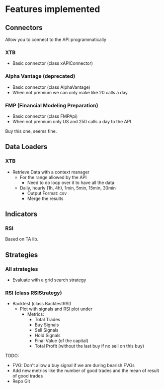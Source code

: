 # Features implemented

## Connectors

Allow you to connect to the API programmatically

### XTB

- Basic connector (class xAPIConnector)

### Alpha Vantage (deprecated)

- Basic connector (class AlphaVantage)
- When not premium we can only make like 20 calls a day

### FMP (Financial Modeling Preparation)

- Basic connector (class FMPApi)
- When not premium only US and 250 calls a day to the API

Buy this one, seems fine.

## Data Loaders

### XTB

- Retrieve Data with a context manager
    - For the range allowed by the API
        - Need to do loop over it to have all the data
    - Daily, hourly (1h, 4h), 1min, 5min, 15min, 30min
        - Output Format: csv
        - Merge the results

## Indicators

### RSI

Based on TA lib.

## Strategies

### All strategies

- Evaluate with a grid search strategy

### RSI (class RSIStrategy)

- Backtest (class BacktestRSI)
    - Plot with signals and RSI plot under
        - Metrics:
            - Total Trades
            - Buy Signals
            - Sell Signals
            - Hold Signals
            - Final Value (of the capital)
            - Total Profit (without the last buy if no sell on this buy)

TODO:

- FVG: Don't allow a buy signal if we are during bearish FVGs
- Add new metrics like the number of good trades and the mean
  of result of good trades
- Repo Git